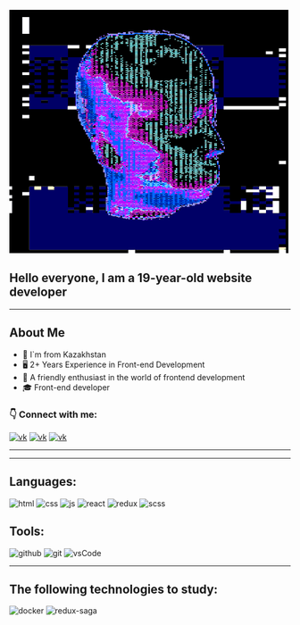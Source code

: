 ![Header](https://github.com/grabrick/grabrick/blob/main/assets/GIFER.gif)


## Hello everyone, I am a 19-year-old website developer

---

## About Me

- 📍 I`m from Kazakhstan
- 🖥️ 2+ Years Experience in Front-end Development
- 👨 A friendly enthusiast in the world of frontend development
- 🎓 Front-end developer

### 👇 Connect with me:
[![vk](https://img.shields.io/badge/-Vk-2787F5?style=for-the-badge&logo=vk)](https://vk.com/golovaest)
[![vk](https://img.shields.io/badge/-Instagram-FD2A5D?style=for-the-badge&logo=instagram&logoColor=fff)](https://www.instagram.com/kirill.o09/)
[![vk](https://img.shields.io/badge/-Telegram-27A6E6?style=for-the-badge&logo=telegram&logoColor=27A6E6)](https://t.me/xrystim)

---
---

## Languages:
![html](https://img.shields.io/badge/-Html-orange?style=for-the-badge&logo=html5)
![css](https://img.shields.io/badge/-Css-blue?style=for-the-badge&logo=css3)
![js](https://img.shields.io/badge/-JavaScript-EFD81D?style=for-the-badge&logo=JavaScript&logoColor=black)
![react](https://img.shields.io/badge/-React-5ED3F3?style=for-the-badge&logo=React&logoColor=black)
![redux](https://img.shields.io/badge/-Redux-6F42B4?style=for-the-badge&logo=redux&logoColor=white)
![scss](https://img.shields.io/badge/-Scss-C86394?style=for-the-badge&logo=Sass&logoColor=white)


## Tools:

![github](https://img.shields.io/badge/-Github-black?style=for-the-badge&logo=github&logoColor=white)
![git](https://img.shields.io/badge/-Git-orange?style=for-the-badge&logo=git&logoColor=black)
![vsCode](https://img.shields.io/badge/-Vscode-3281B6?style=for-the-badge&logo=VisualStudioCode&logoColor=white)

---

## The following technologies to study:

![docker](https://img.shields.io/badge/-Docker-2F2F2F?style=for-the-badge&logo=docker&logoColor=white)
![redux-saga](https://img.shields.io/badge/-Redux_Saga-2F2F2F?style=for-the-badge&logo=redux-saga&logoColor=white)
